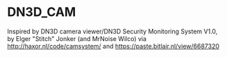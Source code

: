 # DN3D_CAM

Inspired by DN3D camera viewer/DN3D Security Monitoring System V1.0, by Elger "Stitch" Jonker (and MrNoise Wilco)
via http://haxor.nl/code/camsystem/ and https://paste.bitlair.nl/view/6687320


